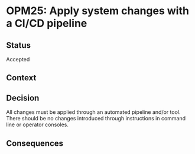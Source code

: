 # OPM25: Apply system changes with a CI/CD pipeline

## Status
Accepted

## Context

## Decision
All changes must be applied through an automated pipeline and/or tool. There
should be no changes introduced through instructions in command line or
operator consoles.

## Consequences